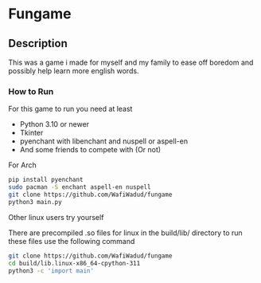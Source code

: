 # Fungame

## Description

This was a game i made for myself and my family to ease off boredom and possibly help learn more english words.

### How to Run

For this game to run you need at least

- Python 3.10 or newer
- Tkinter
- pyenchant with libenchant and nuspell or aspell-en
- And some friends to compete with (Or not)

For Arch

```bash
pip install pyenchant
sudo pacman -S enchant aspell-en nuspell
git clone https://github.com/WafiWadud/fungame
python3 main.py
```

Other linux users try yourself

There are precompiled .so files for linux in the build/lib/ directory to run these files use the following command
```bash
git clone https://github.com/WafiWadud/fungame
cd build/lib.linux-x86_64-cpython-311
python3 -c 'import main'
```
